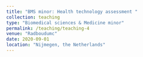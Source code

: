 ```yaml
---
title: "BMS minor: Health technology assessment "
collection: teaching
type: "Biomedical sciences & Medicine minor"
permalink: /teaching/teaching-4
venue: "Radboudumc"
date: 2020-09-01
location: "Nijmegen, the Netherlands"
---
```


